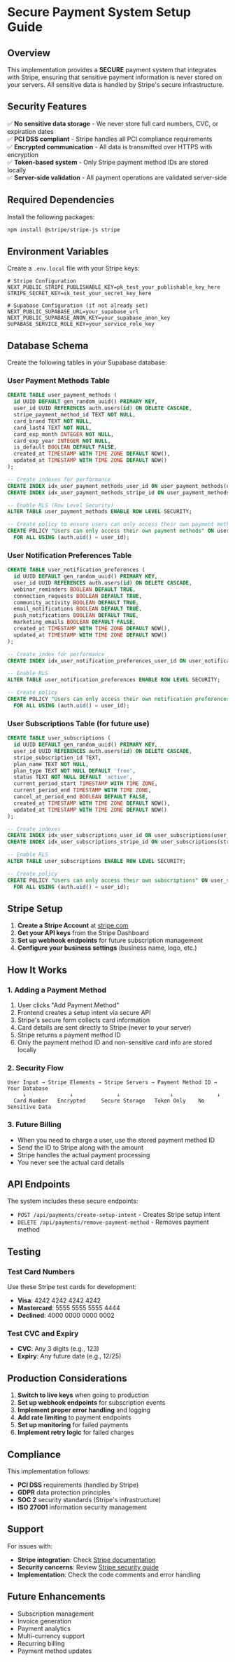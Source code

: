 # Secure Payment System Setup Guide

## Overview

This implementation provides a **SECURE** payment system that integrates with Stripe, ensuring that sensitive payment information is never stored on your servers. All sensitive data is handled by Stripe's secure infrastructure.

## Security Features

✅ **No sensitive data storage** - We never store full card numbers, CVC, or expiration dates  
✅ **PCI DSS compliant** - Stripe handles all PCI compliance requirements  
✅ **Encrypted communication** - All data is transmitted over HTTPS with encryption  
✅ **Token-based system** - Only Stripe payment method IDs are stored locally  
✅ **Server-side validation** - All payment operations are validated server-side  

## Required Dependencies

Install the following packages:

```bash
npm install @stripe/stripe-js stripe
```

## Environment Variables

Create a `.env.local` file with your Stripe keys:

```env
# Stripe Configuration
NEXT_PUBLIC_STRIPE_PUBLISHABLE_KEY=pk_test_your_publishable_key_here
STRIPE_SECRET_KEY=sk_test_your_secret_key_here

# Supabase Configuration (if not already set)
NEXT_PUBLIC_SUPABASE_URL=your_supabase_url
NEXT_PUBLIC_SUPABASE_ANON_KEY=your_supabase_anon_key
SUPABASE_SERVICE_ROLE_KEY=your_service_role_key
```

## Database Schema

Create the following tables in your Supabase database:

### User Payment Methods Table
```sql
CREATE TABLE user_payment_methods (
  id UUID DEFAULT gen_random_uuid() PRIMARY KEY,
  user_id UUID REFERENCES auth.users(id) ON DELETE CASCADE,
  stripe_payment_method_id TEXT NOT NULL,
  card_brand TEXT NOT NULL,
  card_last4 TEXT NOT NULL,
  card_exp_month INTEGER NOT NULL,
  card_exp_year INTEGER NOT NULL,
  is_default BOOLEAN DEFAULT FALSE,
  created_at TIMESTAMP WITH TIME ZONE DEFAULT NOW(),
  updated_at TIMESTAMP WITH TIME ZONE DEFAULT NOW()
);

-- Create indexes for performance
CREATE INDEX idx_user_payment_methods_user_id ON user_payment_methods(user_id);
CREATE INDEX idx_user_payment_methods_stripe_id ON user_payment_methods(stripe_payment_method_id);

-- Enable RLS (Row Level Security)
ALTER TABLE user_payment_methods ENABLE ROW LEVEL SECURITY;

-- Create policy to ensure users can only access their own payment methods
CREATE POLICY "Users can only access their own payment methods" ON user_payment_methods
  FOR ALL USING (auth.uid() = user_id);
```

### User Notification Preferences Table
```sql
CREATE TABLE user_notification_preferences (
  id UUID DEFAULT gen_random_uuid() PRIMARY KEY,
  user_id UUID REFERENCES auth.users(id) ON DELETE CASCADE,
  webinar_reminders BOOLEAN DEFAULT TRUE,
  connection_requests BOOLEAN DEFAULT TRUE,
  community_activity BOOLEAN DEFAULT TRUE,
  email_notifications BOOLEAN DEFAULT TRUE,
  push_notifications BOOLEAN DEFAULT TRUE,
  marketing_emails BOOLEAN DEFAULT FALSE,
  created_at TIMESTAMP WITH TIME ZONE DEFAULT NOW(),
  updated_at TIMESTAMP WITH TIME ZONE DEFAULT NOW()
);

-- Create index for performance
CREATE INDEX idx_user_notification_preferences_user_id ON user_notification_preferences(user_id);

-- Enable RLS
ALTER TABLE user_notification_preferences ENABLE ROW LEVEL SECURITY;

-- Create policy
CREATE POLICY "Users can only access their own notification preferences" ON user_notification_preferences
  FOR ALL USING (auth.uid() = user_id);
```

### User Subscriptions Table (for future use)
```sql
CREATE TABLE user_subscriptions (
  id UUID DEFAULT gen_random_uuid() PRIMARY KEY,
  user_id UUID REFERENCES auth.users(id) ON DELETE CASCADE,
  stripe_subscription_id TEXT,
  plan_name TEXT NOT NULL,
  plan_type TEXT NOT NULL DEFAULT 'free',
  status TEXT NOT NULL DEFAULT 'active',
  current_period_start TIMESTAMP WITH TIME ZONE,
  current_period_end TIMESTAMP WITH TIME ZONE,
  cancel_at_period_end BOOLEAN DEFAULT FALSE,
  created_at TIMESTAMP WITH TIME ZONE DEFAULT NOW(),
  updated_at TIMESTAMP WITH TIME ZONE DEFAULT NOW()
);

-- Create indexes
CREATE INDEX idx_user_subscriptions_user_id ON user_subscriptions(user_id);
CREATE INDEX idx_user_subscriptions_stripe_id ON user_subscriptions(stripe_subscription_id);

-- Enable RLS
ALTER TABLE user_subscriptions ENABLE ROW LEVEL SECURITY;

-- Create policy
CREATE POLICY "Users can only access their own subscriptions" ON user_subscriptions
  FOR ALL USING (auth.uid() = user_id);
```

## Stripe Setup

1. **Create a Stripe Account** at [stripe.com](https://stripe.com)
2. **Get your API keys** from the Stripe Dashboard
3. **Set up webhook endpoints** for future subscription management
4. **Configure your business settings** (business name, logo, etc.)

## How It Works

### 1. Adding a Payment Method
1. User clicks "Add Payment Method"
2. Frontend creates a setup intent via secure API
3. Stripe's secure form collects card information
4. Card details are sent directly to Stripe (never to your server)
5. Stripe returns a payment method ID
6. Only the payment method ID and non-sensitive card info are stored locally

### 2. Security Flow
```
User Input → Stripe Elements → Stripe Servers → Payment Method ID → Your Database
     ↓              ↓              ↓                ↓              ↓
  Card Number   Encrypted     Secure Storage   Token Only    No Sensitive Data
```

### 3. Future Billing
- When you need to charge a user, use the stored payment method ID
- Send the ID to Stripe along with the amount
- Stripe handles the actual payment processing
- You never see the actual card details

## API Endpoints

The system includes these secure endpoints:

- `POST /api/payments/create-setup-intent` - Creates Stripe setup intent
- `DELETE /api/payments/remove-payment-method` - Removes payment method

## Testing

### Test Card Numbers
Use these Stripe test cards for development:

- **Visa**: 4242 4242 4242 4242
- **Mastercard**: 5555 5555 5555 4444
- **Declined**: 4000 0000 0000 0002

### Test CVC and Expiry
- **CVC**: Any 3 digits (e.g., 123)
- **Expiry**: Any future date (e.g., 12/25)

## Production Considerations

1. **Switch to live keys** when going to production
2. **Set up webhook endpoints** for subscription events
3. **Implement proper error handling** and logging
4. **Add rate limiting** to payment endpoints
5. **Set up monitoring** for failed payments
6. **Implement retry logic** for failed charges

## Compliance

This implementation follows:
- **PCI DSS** requirements (handled by Stripe)
- **GDPR** data protection principles
- **SOC 2** security standards (Stripe's infrastructure)
- **ISO 27001** information security management

## Support

For issues with:
- **Stripe integration**: Check [Stripe documentation](https://stripe.com/docs)
- **Security concerns**: Review [Stripe security guide](https://stripe.com/docs/security)
- **Implementation**: Check the code comments and error handling

## Future Enhancements

- Subscription management
- Invoice generation
- Payment analytics
- Multi-currency support
- Recurring billing
- Payment method updates
